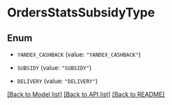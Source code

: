 # OrdersStatsSubsidyType

## Enum


* `YANDEX_CASHBACK` (value: `"YANDEX_CASHBACK"`)

* `SUBSIDY` (value: `"SUBSIDY"`)

* `DELIVERY` (value: `"DELIVERY"`)


[[Back to Model list]](../README.md#documentation-for-models) [[Back to API list]](../README.md#documentation-for-api-endpoints) [[Back to README]](../README.md)


